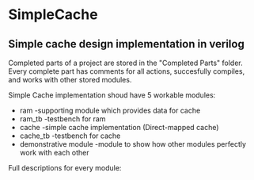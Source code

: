 # SimpleCache
## Simple cache design implementation in verilog

Completed parts of a project are stored in the "Completed Parts" folder.
Every complete part has comments for all actions, succesfully compiles, and works with other stored modules.

Simple Cache implementation shoud have 5 workable modules:
* ram 			-supporting module which provides data for cache
* ram_tb			-testbench for ram
* cache			-simple cache implementation (Direct-mapped cache)
* cache_tb		-testbench for cache
* demonstrative module	-module to show how other modules perfectly work with each other

Full descriptions for every module:
